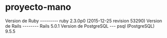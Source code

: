 # proyecto-mano

Version de Ruby --------- ruby 2.3.0p0 (2015-12-25 revision 53290) 
Version de Rails -------- Rails 5.0.1 
Version de PostgreSQL --- psql (PostgreSQL) 9.5.5